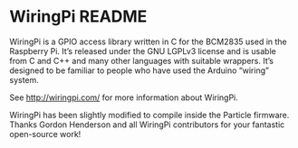 WiringPi README
===============

WiringPi is a GPIO access library written in C for the BCM2835 used in the Raspberry Pi. It’s released under the GNU LGPLv3 license and is usable from C and C++ and many other languages with suitable wrappers. It’s designed to be familiar to people who have used the Arduino “wiring” system.

See <http://wiringpi.com/> for more information about WiringPi.

WiringPi has been slightly modified to compile inside the Particle firmware. Thanks Gordon Henderson and all WiringPi contributors for your fantastic open-source work!

